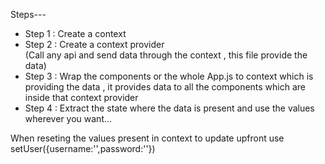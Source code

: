 Steps---
<ul>
  <li>Step 1 : Create a context</li>
  <li>Step 2 : Create a context provider <br>   (Call any api and send data through the context , this file provide the data) </li>
  <li>Step 3 : Wrap the components or the whole App.js to context which is providing the data , it provides data to all the components which are inside that context provider </li>
  <li>Step 4 : Extract the state where the data is present and use the values wherever you want...</li>  
</ul>

<p>When reseting the values present in context to update upfront use setUser({username:'',password:''})</p>

